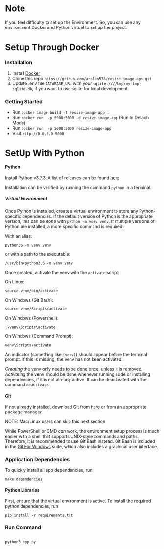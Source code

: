 # Note
If you feel difficulty to set up the Environment. So, you can use any environment Docker and Python virtual to set up the project.

# Setup Through Docker



### Installation
1. Install [Docker](https://docs.docker.com/get-docker/)
2. Clone this repo `https://github.com/arslan578/resize-image-app.git`
3. Update .env file `DATABASE_URL` with your  `sqlite:////tmp/my-tmp-sqlite.db`, if you want to use sqlite for local development.
    
### Getting Started
- Run `docker image build -t resize-image-app .`
- Run `docker run  -p 5000:5000 -d resize-image-app` (Run In Detach Mode)
- Run `docker run  -p 5000:5000 resize-image-app`
- Visit `http://0.0.0.0:5000`



# SetUp With Python

#### Python
Install Python v3.7.3.
A list of releases can be found [here](https://www.python.org/downloads/)

Installation can be verified by running the command
`python` in a terminal.


##### Virtual Environment
Once Python is installed, create a virtual environment to store any 
Python-specific dependencies. If the default
version of Python is the appropriate version, this can be done with `python -m
venv venv`. If multiple versions of Python are installed, a more specific
command is required:

With an alias:
```
python36 -m venv venv
```
or with a path to the executable: 
```
/usr/bin/python3.6 -m venv venv
```

Once created, activate the venv with the `activate` script:

On Linux:
```
source venv/bin/activate
```

On Windows (Git Bash):
```
source venv/Scripts/activate
```

On Windows (Powershell):
```
.\venv\Scripts\activate
```

On Windows (Command Prompt):
```
venv\Scripts\activate
```

An indicator (something like `(venv)`) should appear before the terminal
prompt. If this is missing, the venv has not been activated.

_Creating_ the venv only needs to be done once, unless it is removed.
_Activating_ the venv should be done whenever running code or installing
dependencies, if it is not already active. It can be deactivated with the command `deactivate`.

#### Git
If not already installed, download Git from [here](https://git-scm.com/) or
from an appropriate package manager.

NOTE: Mac/Linux users can skip this next section

While PowerShell or CMD _can_ work, the environment setup process is much
easier with a shell that supports UNIX-style commands and paths. Therefore, it
is recommended to use Git Bash instead. Git Bash is included in the [Git For
Windows](https://gitforwindows.org/) suite, which also includes a graphical
user interface.

### Application Dependencies
To quickly install all app dependencies, run
```
make dependencies
```

#### Python Libraries
First, ensure that the virtual environment is active.
To install the required python dependencies, run 

```
pip install -r requirements.txt
```

### Run Command

```

python3 app.py
```


